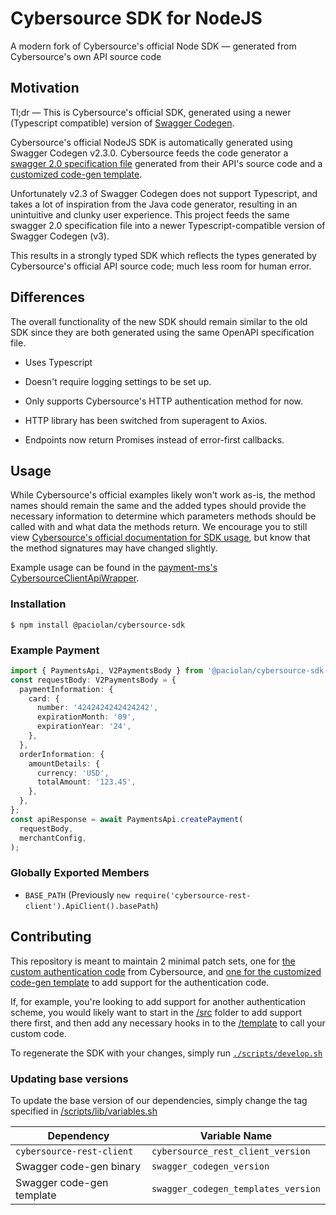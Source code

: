 # Cybersource SDK for NodeJS

A modern fork of Cybersource's official Node SDK — generated from Cybersource's own API source code

## Motivation

Tl;dr — This is Cybersource's official SDK, generated using a newer (Typescript compatible) version of [Swagger Codegen](https://github.com/swagger-api/swagger-codegen).

Cybersource's official NodeJS SDK is automatically generated using Swagger Codegen v2.3.0. Cybersource feeds the code generator a [swagger 2.0 specification file](https://raw.githubusercontent.com/CyberSource/cybersource-rest-client-node/master/generator/cybersource-rest-spec.json) generated from their API's source code and a [customized code-gen template](https://github.com/CyberSource/cybersource-rest-client-node/tree/master/generator/cybersource-javascript-template).

Unfortunately v2.3 of Swagger Codegen does not support Typescript, and takes a lot of inspiration from the Java code generator, resulting in an unintuitive and clunky user experience. This project feeds the same swagger 2.0 specification file into a newer Typescript-compatible version of Swagger Codegen (v3).

This results in a strongly typed SDK which reflects the types generated by Cybersource's official API source code; much less room for human error.

## Differences

The overall functionality of the new SDK should remain similar to the old SDK since they are both generated using the same OpenAPI specification file.

- Uses Typescript

- Doesn't require logging settings to be set up.

- Only supports Cybersource's HTTP authentication method for now.

- HTTP library has been switched from superagent to Axios.

- Endpoints now return Promises instead of error-first callbacks.

## Usage

While Cybersource's official examples likely won't work as-is, the method names should remain the same and the added types should provide the necessary information to determine which parameters methods should be called with and what data the methods return. We encourage you to still view [Cybersource's official documentation for SDK usage](https://github.com/CyberSource/cybersource-rest-client-node/tree/master), but know that the method signatures may have changed slightly.

Example usage can be found in the [payment-ms's CybersourceClientApiWrapper](https://gitlabdev.paciolan.info/development/application/payment/payment-ms/-/blob/chore/no-implicit-any/src/processors/cybersource/cybersource-client-api-wrapper.ts).

### Installation

```
$ npm install @paciolan/cybersource-sdk
```

### Example Payment

```typescript
import { PaymentsApi, V2PaymentsBody } from '@paciolan/cybersource-sdk';
const requestBody: V2PaymentsBody = {
  paymentInformation: {
    card: {
      number: '4242424242424242',
      expirationMonth: '09',
      expirationYear: '24',
    },
  },
  orderInformation: {
    amountDetails: {
      currency: 'USD',
      totalAmount: '123.45',
    },
  },
};
const apiResponse = await PaymentsApi.createPayment(
  requestBody,
  merchantConfig,
);
```

### Globally Exported Members

- `BASE_PATH` (Previously `new require('cybersource-rest-client').ApiClient().basePath`)

## Contributing

This repository is meant to maintain 2 minimal patch sets, one for [the custom authentication code](/src/) from Cybersource, and [one for the customized code-gen template](/template/) to add support for the authentication code.

If, for example, you're looking to add support for another authentication scheme, you would likely want to start in the [/src](/src/) folder to add support there first, and then add any necessary hooks in to the [/template](/template/) to call your custom code.

To regenerate the SDK with your changes, simply run [`./scripts/develop.sh`](/scripts/develop.sh)

### Updating base versions

To update the base version of our dependencies, simply change the tag specified in [/scripts/lib/variables.sh](/scripts/lib/variables.sh)

| Dependency                | Variable Name                       |
| ------------------------- | ----------------------------------- |
| `cybersource-rest-client` | `cybersource_rest_client_version`   |
| Swagger code-gen binary   | `swagger_codegen_version`           |
| Swagger code-gen template | `swagger_codegen_templates_version` |
